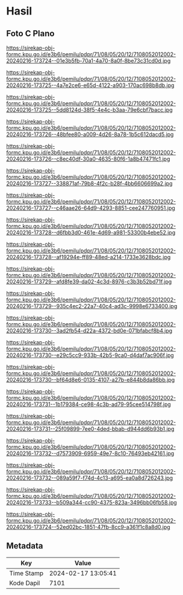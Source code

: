 # Hasil

## Foto C Plano

https://sirekap-obj-formc.kpu.go.id/e3b6/pemilu/pdpr/71/08/05/20/12/7108052012002-20240216-173724--01e3b5fb-70a1-4a70-8a0f-8be73c31cd0d.jpg

https://sirekap-obj-formc.kpu.go.id/e3b6/pemilu/pdpr/71/08/05/20/12/7108052012002-20240216-173725--4a7e2ce6-e65d-4122-a903-170ac698b8db.jpg

https://sirekap-obj-formc.kpu.go.id/e3b6/pemilu/pdpr/71/08/05/20/12/7108052012002-20240216-173725--5dd8124d-38f5-4e4c-b3aa-79e6cbf7bacc.jpg

https://sirekap-obj-formc.kpu.go.id/e3b6/pemilu/pdpr/71/08/05/20/12/7108052012002-20240216-173726--48bfee80-a009-4d26-8a78-1b5c612dacd5.jpg

https://sirekap-obj-formc.kpu.go.id/e3b6/pemilu/pdpr/71/08/05/20/12/7108052012002-20240216-173726--c8ec40df-30a0-4635-80f6-1a8b47471fc1.jpg

https://sirekap-obj-formc.kpu.go.id/e3b6/pemilu/pdpr/71/08/05/20/12/7108052012002-20240216-173727--338871af-79b8-4f2c-b28f-4bb6606699a2.jpg

https://sirekap-obj-formc.kpu.go.id/e3b6/pemilu/pdpr/71/08/05/20/12/7108052012002-20240216-173727--c46aae26-64d9-4293-8851-cee247760951.jpg

https://sirekap-obj-formc.kpu.go.id/e3b6/pemilu/pdpr/71/08/05/20/12/7108052012002-20240216-173728--d6fbb3d0-461e-4d69-a981-53300b4ebe52.jpg

https://sirekap-obj-formc.kpu.go.id/e3b6/pemilu/pdpr/71/08/05/20/12/7108052012002-20240216-173728--af19294e-ff89-48ed-a214-1733e3628bdc.jpg

https://sirekap-obj-formc.kpu.go.id/e3b6/pemilu/pdpr/71/08/05/20/12/7108052012002-20240216-173729--afd8fe39-da02-4c3d-8976-c3b3b52bd71f.jpg

https://sirekap-obj-formc.kpu.go.id/e3b6/pemilu/pdpr/71/08/05/20/12/7108052012002-20240216-173729--935c4ec2-22a7-40c4-ad3c-9998e6733400.jpg

https://sirekap-obj-formc.kpu.go.id/e3b6/pemilu/pdpr/71/08/05/20/12/7108052012002-20240216-173730--3ad2fb54-d22a-4372-bd0e-071bfabcf8b4.jpg

https://sirekap-obj-formc.kpu.go.id/e3b6/pemilu/pdpr/71/08/05/20/12/7108052012002-20240216-173730--e29c5cc9-933b-42b5-9ca0-d4daf7ac906f.jpg

https://sirekap-obj-formc.kpu.go.id/e3b6/pemilu/pdpr/71/08/05/20/12/7108052012002-20240216-173730--bf64d8e6-0135-4107-a27b-e844b8da86bb.jpg

https://sirekap-obj-formc.kpu.go.id/e3b6/pemilu/pdpr/71/08/05/20/12/7108052012002-20240216-173731--1b179384-ce98-4c3b-ad79-95cee514798f.jpg

https://sirekap-obj-formc.kpu.go.id/e3b6/pemilu/pdpr/71/08/05/20/12/7108052012002-20240216-173731--25f09899-7ee0-4ded-bbab-d944dd6b93b1.jpg

https://sirekap-obj-formc.kpu.go.id/e3b6/pemilu/pdpr/71/08/05/20/12/7108052012002-20240216-173732--d7573909-6959-49e7-8c10-76493eb42161.jpg

https://sirekap-obj-formc.kpu.go.id/e3b6/pemilu/pdpr/71/08/05/20/12/7108052012002-20240216-173732--089a59f7-f74d-4c13-a695-ea0a8d726243.jpg

https://sirekap-obj-formc.kpu.go.id/e3b6/pemilu/pdpr/71/08/05/20/12/7108052012002-20240216-173733--b509a344-cc90-4375-823a-3496bb06fb58.jpg

https://sirekap-obj-formc.kpu.go.id/e3b6/pemilu/pdpr/71/08/05/20/12/7108052012002-20240216-173724--52ed02bc-1851-47fb-8cc9-a361f1c8a8d0.jpg


## Metadata

| Key        | Value               |
| ---------- | ------------------- |
| Time Stamp | 2024-02-17 13:05:41 |
| Kode Dapil | 7101                |



